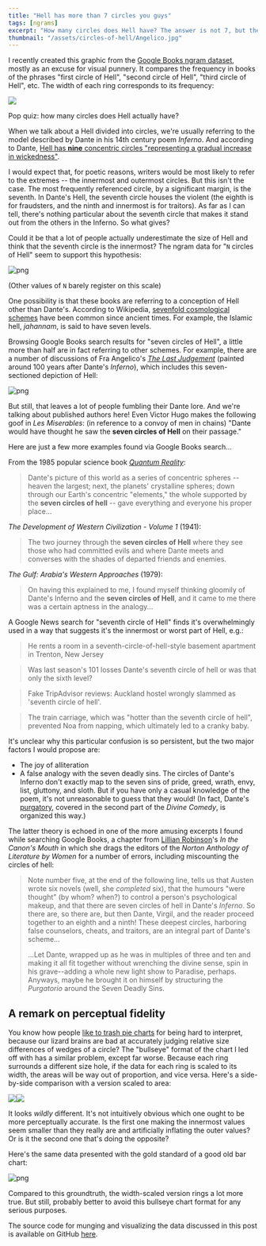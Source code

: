 ```yaml
---
title: "Hell has more than 7 circles you guys"
tags: [ngrams]
excerpt: "How many circles does Hell have? The answer is not 7, but the data suggests a lot of people think it is (even Victor Hugo!). Why do so many people get this wrong?"
thumbnail: "/assets/circles-of-hell/Angelico.jpg"
---
```


I recently created this graphic from the [Google Books ngram dataset](https://books.google.com/ngrams), mostly as an excuse for visual punnery. It compares the frequency in books of the phrases "first circle of Hell", "second circle of Hell", "third circle of Hell", etc. The width of each ring corresponds to its frequency:

<img src="/assets/circles-of-hell/width.png"
/>

Pop quiz: how many circles does Hell actually have?

When we talk about a Hell divided into circles, we're usually referring to the model described by Dante in his 14th century poem *Inferno*. And according to Dante, [Hell has **nine** concentric circles "representing a gradual increase in wickedness"](https://en.wikipedia.org/wiki/Inferno_(Dante)#Nine_circles_of_Hell).

I would expect that, for poetic reasons, writers would be most likely to refer to the extremes -- the innermost and outermost circles. But this isn't the case. The most frequently referenced circle, by a significant margin, is the seventh. In Dante's Hell, the seventh circle houses the violent (the eighth is for fraudsters, and the ninth and innermost is for traitors). As far as I can tell, there's nothing particular about the seventh circle that makes it stand out from the others in the Inferno. So what gives?

Could it be that a lot of people actually underestimate the size of Hell and think that the seventh circle is the innermost? The ngram data for "`N` circles of Hell" seem to support this hypothesis:

![png](/assets/circles-of-hell/ngrams.png)

(Other values of `N` barely register on this scale)

One possibility is that these books are referring to a conception of Hell other than Dante's. According to Wikipedia, [sevenfold cosmological schemes](https://en.wikipedia.org/wiki/Seven_Heavens) have been common since ancient times. For example, the Islamic hell, *jahannam*, is said to have seven levels.

Browsing Google Books search results for "seven circles of Hell", a little more than half are in fact referring to other schemes. For example, there are a number of discussions of Fra Angelico's [*The Last Judgement*](https://en.wikipedia.org/wiki/The_Last_Judgment_(Fra_Angelico,_Florence)) (painted around 100 years after Dante's *Inferno*), which includes this seven-sectioned depiction of Hell:

![png](/assets/circles-of-hell/Angelico.jpg)

But still, that leaves a lot of people fumbling their Dante lore. And we're talking about published authors here! Even Victor Hugo makes the following goof in *Les Miserables*: (in reference to a convoy of men in chains) "Dante would have thought he saw the **seven circles of Hell** on their passage." 

Here are just a few more examples found via Google Books search...

From the 1985 popular science book [*Quantum Reality*](https://en.wikipedia.org/wiki/Quantum_Reality):

> Dante's picture of this world as a series of concentric spheres -- heaven the largest; next, the planets' crystalline spheres; down through our Earth's concentric "elements," the whole supported by the **seven circles of hell** -- gave everything and everyone his proper place...

*The Development of Western Civilization - Volume 1* (1941):

> The two journey through the **seven circles of Hell** where they see those who had committed evils and where Dante meets and converses with the shades of departed friends and enemies.

*The Gulf: Arabia's Western Approaches* (1979):

> On having this explained to me, I found myself thinking gloomily of Dante's Inferno and the **seven circles of Hell**, and it came to me there was a certain aptness in the analogy...

A Google News search for "seventh circle of Hell" finds it's overwhelmingly used in a way that suggests it's the innermost or worst part of Hell, e.g.:

> He rents a room in a seventh-circle-of-hell-style basement apartment in Trenton, New Jersey

> Was last season's 101 losses Dante's seventh circle of hell or was that only the sixth level?

> Fake TripAdvisor reviews: Auckland hostel wrongly slammed as 'seventh circle of hell'.

> The train carriage, which was "hotter than the seventh circle of hell", prevented Noa from napping, which ultimately led to a cranky baby.

It's unclear why this particular confusion is so persistent, but the two major factors I would propose are:

- The joy of alliteration
- A false analogy with the seven deadly sins. The circles of Dante's Inferno don't exactly map to the seven sins of pride, greed, wrath, envy, list, gluttony, and sloth. But if you have only a casual knowledge of the poem, it's not unreasonable to guess that they would! (In fact, Dante's [purgatory](https://en.wikipedia.org/wiki/Purgatorio), covered in the second part of the *Divine Comedy*, is organized this way.)

The latter theory is echoed in one of the more amusing excerpts I found while searching Google Books, a chapter from [Lillian Robinson](https://en.wikipedia.org/wiki/Lillian_Robinson)'s *In the Canon's Mouth* in which she drags the editors of the *Norton Anthology of Literature by Women* for a number of errors, including miscounting the circles of hell:

> Note number five, at the end of the following line, tells us that Austen wrote six novels (well, she *completed* six), that the humours "were thought" (by whom? when?) to control a person's psychological makeup, and that there are seven circles of hell in Dante's *Inferno*. So there are, so there are, but then Dante, Virgil, and the reader proceed together to an eighth and a ninth! These deepest circles, harboring false counselors, cheats, and traitors, are an integral part of Dante's scheme...
>
>...Let Dante, wrapped up as he was in multiples of three and ten and making it all fit together without wrenching the divine sense, spin in his grave--adding a whole new light show to Paradise, perhaps. Anyways, maybe he brought it on himself by structuring the *Purgatorio* around the Seven Deadly Sins. 

## A remark on perceptual fidelity

You know how people [like to trash pie charts](https://en.wikipedia.org/wiki/Pie_chart#Use_and_effectiveness) for being hard to interpret, because our lizard brains are bad at accurately judging relative size differences of wedges of a circle? The "bullseye" format of the chart I led off with has a similar problem, except far worse. Because each ring surrounds a different size hole, if the data for each ring is scaled to its width, the areas will be way out of proportion, and vice versa. Here's a side-by-side comparison with a version scaled to area:

<div
    style="display: flex;"
>
<img src="/assets/circles-of-hell/width.png"
    style="min-width: 0;"
/>
<img src="/assets/circles-of-hell/area.png"
    style="min-width: 0;"
/>
</div>

It looks *wildly* different. It's not intuitively obvious which one ought to be more perceptually accurate. Is the first one making the innermost values seem smaller than they really are and artificially inflating the outer values? Or is it the second one that's doing the opposite?

Here's the same data presented with the gold standard of a good old bar chart:

![png](/assets/circles-of-hell/bar.png)

Compared to this groundtruth, the width-scaled version rings a lot more true. But still, probably better to avoid this bullseye chart format for any serious purposes.

The source code for munging and visualizing the data discussed in this post is available on GitHub [here](https://github.com/colinmorris/circles-of-hell-ngrams).
